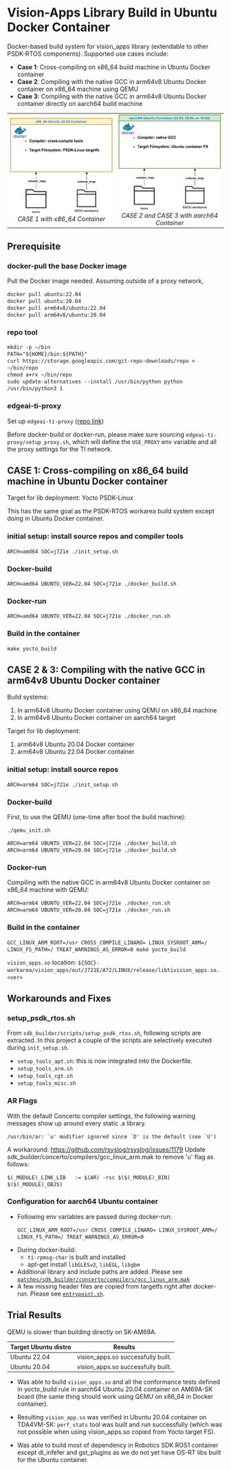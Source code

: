 Vision-Apps Library Build in Ubuntu Docker Container
====================================================

Docker-based build system for vision_apps library (extendable to other PSDK-RTOS components). Supported use cases include:
- **Case 1**: Cross-compiling on x86_64 build machine in Ubuntu Docker container
- **Case 2**: Compiling with the native GCC in arm64v8 Ubuntu Docker container on x86_64 machine using QEMU
- **Case 3**: Compiling with the native GCC in arm64v8 Ubuntu Docker container directly on aarch64 build machine

<!-- <p float="left">
  <img src="docs/diagram_x86_64_container.png" width="383" />
  <figcaption>CASE 1 in x86_64 Container</figcaption>
  <img src="docs/diagram_aarch64_container.png" width="383" />
  <figcaption>CASE 2 and CASE 3 in aarch64 Container</figcaption>
</p> -->

<table>
  <tr>
    <td>
      <img src="docs/diagram_x86_64_container.png" alt="Image 1" style="width: 383px;"/>
      <br>
      <center><em>CASE 1 with x86_64 Container</em></center>
    </td>
    <td>
      <img src="docs/diagram_aarch64_container.png" alt="Image 2" style="width: 383px;"/>
      <br>
      <center><em>CASE 2 and CASE 3 with aarch64 Container</em></center>
    </td>
  </tr>
</table>

## Prerequisite

### docker-pull the base Docker image

Pull the Docker image needed. Assuming outside of a proxy network,
```
docker pull ubuntu:22.04
docker pull ubuntu:20.04
docker pull arm64v8/ubuntu:22.04
docker pull arm64v8/ubuntu:20.04
```

### repo tool

```
mkdir -p ~/bin
PATH="${HOME}/bin:${PATH}"
curl https://storage.googleapis.com/git-repo-downloads/repo > ~/bin/repo
chmod a+rx ~/bin/repo
sudo update-alternatives --install /usr/bin/python python /usr/bin/python3 1
```

### edgeai-ti-proxy

Set up `edgeai-ti-proxy` ([repo link](https://bitbucket.itg.ti.com/projects/PROCESSOR-SDK-VISION/repos/edgeai-ti-proxy/browse))

Before docker-build or docker-run, please make sure sourcing `edgeai-ti-proxy/setup_proxy.sh`, which will define the `USE_PROXY` env variable and all the proxy settings for the TI network.

## CASE 1: Cross-compiling on x86_64 build machine in Ubuntu Docker container

Target for lib deployment: Yocto PSDK-Linux

This has the same goal as the PSDK-RTOS workarea build system except doing in Ubuntu Docker container.

### initial setup: install source repos and compiler tools

```
ARCH=amd64 SOC=j721e ./init_setup.sh
```

### Docker-build

```
ARCH=amd64 UBUNTU_VER=22.04 SOC=j721e ./docker_build.sh
```

### Docker-run

```
ARCH=amd64 UBUNTU_VER=22.04 SOC=j721e ./docker_run.sh
```
### Build in the container

```
make yocto_build
```

## CASE 2 & 3: Compiling with the native GCC in arm64v8 Ubuntu Docker container

Build systems:
1. In arm64v8 Ubuntu Docker container using QEMU on x86_64 machine
2. In arm64v8 Ubuntu Docker container on aarch64 target

Target for lib deployment:
1. arm64v8 Ubuntu 20.04 Docker container
2. arm64v8 Ubuntu 22.04 Docker container

### initial setup: install source repos

```
ARCH=arm64 SOC=j721e ./init_setup.sh
```

### Docker-build

First, to use the QEMU (one-time after boot the build machine):
```
./qemu_init.sh
```

```
ARCH=arm64 UBUNTU_VER=22.04 SOC=j721e ./docker_build.sh
ARCH=arm64 UBUNTU_VER=20.04 SOC=j721e ./docker_build.sh
```

### Docker-run

Compiling with the native GCC in arm64v8 Ubuntu Docker container on x86_64 machine with QEMU:
```
ARCH=arm64 UBUNTU_VER=22.04 SOC=j721e ./docker_run.sh
ARCH=arm64 UBUNTU_VER=20.04 SOC=j721e ./docker_run.sh
```

### Build in the container

```
GCC_LINUX_ARM_ROOT=/usr CROSS_COMPILE_LINARO= LINUX_SYSROOT_ARM=/ LINUX_FS_PATH=/ TREAT_WARNINGS_AS_ERROR=0 make yocto_build
```

`vision_apps.so` location:
`${SOC}-workarea/vision_apps/out/J721E/A72/LINUX/release/libtivision_apps.so.<ver>`

## Workarounds and Fixes

### setup_psdk_rtos.sh

From `sdk_builder/scripts/setup_psdk_rtos.sh`, following scripts are extracted. In this project a couple of the scripts are selectively executed during `init_setup.sh`.

- `setup_tools_apt.sh`: this is now integrated into the Dockerfile.
- `setup_tools_arm.sh`
- `setup_tools_cgt.sh`
- `setup_tools_misc.sh`

### AR Flags
With the default Concerto compiler settings, the following warning messages show up around every static .a library.
```
/usr/bin/ar: `u' modifier ignored since `D' is the default (see `U')
```

A workaround: https://github.com/rsyslog/rsyslog/issues/1179
Update sdk_builder/concerto/compilers/gcc_linux_arm.mak to remove 'u' flag as follows:
```
$(_MODULE)_LINK_LIB   := $(AR) -rsc $($(_MODULE)_BIN) $($(_MODULE)_OBJS)
```

### Configuration for aarch64 Ubuntu container

- Following env variables are passed during docker-run:
    ```
    GCC_LINUX_ARM_ROOT=/usr CROSS_COMPILE_LINARO= LINUX_SYSROOT_ARM=/ LINUX_FS_PATH=/ TREAT_WARNINGS_AS_ERROR=0
    ```
- During docker-build:
    - `ti-rpmsg-char` is built and installed
    - apt-get install `libGLESv2`, `libEGL`, `libgbm`
- Additional library and include paths are added. Please see [`patches/sdk_builder/concerto/compilers/gcc_linux_arm.mak`](patches/sdk_builder/concerto/compilers/gcc_linux_arm.mak)
- A few missing header files are copied from targetfs right after docker-run. Please see [`entrypoint.sh`](entrypoint.sh).

## Trial Results

QEMU is slower than building directly on SK-AM69A.

| Target Ubuntu distro | Results  |
| -------------------- | -------- |
| Ubuntu 22.04         | vision_apps.so successfully built. |
| Ubuntu 20.04         | vision_apps.so successfully built. |


- Was able to build `vision_apps.so` and all the conformance tests defined in yocto_build rule in aarch64 Ubuntu 20.04 container on AM69A-SK board (the same thing should work using QEMU on x86_64 in Docker container).

- Resulting `vision_app.so` was verified in Ubuntu 20.04 container on TDA4VM-SK: `perf_stats` tool was built and run successfully (which was not possible when using vision_apps.so copied from Yocto target FS).

- Was able to build most of dependency in Robotics SDK ROS1 container except dl_infefer and gst_plugins as we do not yet have OS-RT libs built for the Ubuntu container.

